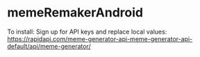 # memeRemakerAndroid

To install:
Sign up for API keys and replace local values: https://rapidapi.com/meme-generator-api-meme-generator-api-default/api/meme-generator/
